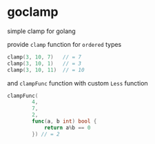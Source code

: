 # goclamp

simple clamp for golang

provide `clamp` function for `ordered` types
```go
clamp(3, 10, 7)   // = 7
clamp(3, 10, 1)   // = 3
clamp(3, 10, 11)  // = 10
```

and `clampFunc` function with custom `Less` function
```go
clampFunc(
		4,
		7,
		2,
		func(a, b int) bool {
			return a%b == 0
		}) // = 2
```

